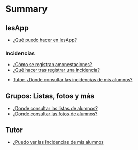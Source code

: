 # Summary

<!--
## Bases

* [Introduction](README.md)
-->
## IesApp
* [¿Qué puedo hacer en IesApp? ](iesapp.md)

### Incidencias
* [¿Cómo se registran amonestaciones?](incidencias01.md)
* [¿Qué hacer tras registrar una incidencia?](incidencias02.md)
- [Tutor: ¿Donde consultar las incidencias de mis alumnos?](listas03.md)

## Grupos: Listas, fotos y más

- [¿Donde consultar las listas de alumnos?](listas01.md)
- [¿Donde consultar las fotos de alumnos?](listas02.md)

## Tutor

<!--
- ¿Cómo puedo consultar los datos de mis alumnos?
- ¿Puedo imprimir el F-00049 de mi grupo?
-->
- [¿Puedo ver las Incidencias de mis alumnos](incidencias03.md)
